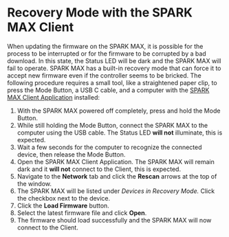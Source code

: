 # Recovery Mode with the SPARK MAX Client

When updating the firmware on the SPARK MAX, it is possible for the process to be interrupted or for the firmware to be corrupted by a bad download. In this state, the Status LED will be dark and the SPARK MAX will fail to operate. SPARK MAX has a built-in recovery mode that can force it to accept new firmware even if the controller seems to be bricked. The following procedure requires a small tool, like a straightened paper clip, to press the Mode Button, a USB C cable, and a computer with the [SPARK MAX Client Application](./) installed:

1. With the SPARK MAX powered off completely, press and hold the Mode Button.
2. While still holding the Mode Button, connect the SPARK MAX to the computer using the USB cable. The Status LED **will not** illuminate, this is expected.
3. Wait a few seconds for the computer to recognize the connected device, then release the Mode Button.
4. Open the SPARK MAX Client Application. The SPARK MAX will remain dark and it **will not** connect to the Client, this is expected.
5. Navigate to the **Network** tab and click the **Rescan** arrows at the top of the window.
6. The SPARK MAX will be listed under _Devices in Recovery Mode._ Click the checkbox next to the device.
7. Click the **Load Firmware** button.
8. Select the latest firmware file and click **Open**.
9. The firmware should load successfully and the SPARK MAX will now connect to the Client.

